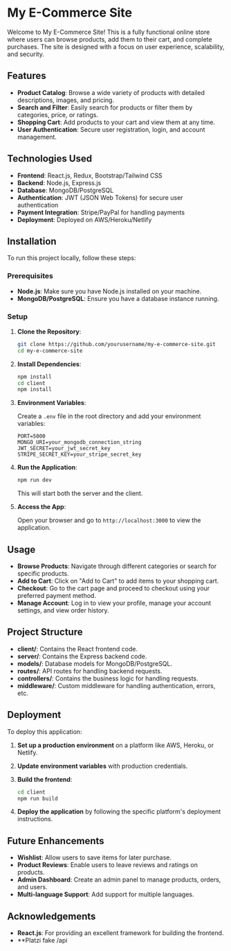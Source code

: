 # My E-Commerce Site

Welcome to My E-Commerce Site! This is a fully functional online store where users can browse products, add them to their cart, and complete purchases. The site is designed with a focus on user experience, scalability, and security.

## Features

- **Product Catalog**: Browse a wide variety of products with detailed descriptions, images, and pricing.
- **Search and Filter**: Easily search for products or filter them by categories, price, or ratings.
- **Shopping Cart**: Add products to your cart and view them at any time.
- **User Authentication**: Secure user registration, login, and account management.

## Technologies Used

- **Frontend**: React.js, Redux, Bootstrap/Tailwind CSS
- **Backend**: Node.js, Express.js
- **Database**: MongoDB/PostgreSQL
- **Authentication**: JWT (JSON Web Tokens) for secure user authentication
- **Payment Integration**: Stripe/PayPal for handling payments
- **Deployment**: Deployed on AWS/Heroku/Netlify

## Installation

To run this project locally, follow these steps:

### Prerequisites

- **Node.js**: Make sure you have Node.js installed on your machine.
- **MongoDB/PostgreSQL**: Ensure you have a database instance running.

### Setup

1. **Clone the Repository**:

    ```bash
    git clone https://github.com/yourusername/my-e-commerce-site.git
    cd my-e-commerce-site
    ```

2. **Install Dependencies**:

    ```bash
    npm install
    cd client
    npm install
    ```

3. **Environment Variables**:

    Create a `.env` file in the root directory and add your environment variables:

    ```env
    PORT=5000
    MONGO_URI=your_mongodb_connection_string
    JWT_SECRET=your_jwt_secret_key
    STRIPE_SECRET_KEY=your_stripe_secret_key
    ```

4. **Run the Application**:

    ```bash
    npm run dev
    ```

    This will start both the server and the client.

5. **Access the App**:

    Open your browser and go to `http://localhost:3000` to view the application.

## Usage

- **Browse Products**: Navigate through different categories or search for specific products.
- **Add to Cart**: Click on "Add to Cart" to add items to your shopping cart.
- **Checkout**: Go to the cart page and proceed to checkout using your preferred payment method.
- **Manage Account**: Log in to view your profile, manage your account settings, and view order history.

## Project Structure

- **client/**: Contains the React frontend code.
- **server/**: Contains the Express backend code.
- **models/**: Database models for MongoDB/PostgreSQL.
- **routes/**: API routes for handling backend requests.
- **controllers/**: Contains the business logic for handling requests.
- **middleware/**: Custom middleware for handling authentication, errors, etc.

## Deployment

To deploy this application:

1. **Set up a production environment** on a platform like AWS, Heroku, or Netlify.
2. **Update environment variables** with production credentials.
3. **Build the frontend**:

    ```bash
    cd client
    npm run build
    ```

4. **Deploy the application** by following the specific platform's deployment instructions.

## Future Enhancements

- **Wishlist**: Allow users to save items for later purchase.
- **Product Reviews**: Enable users to leave reviews and ratings on products.
- **Admin Dashboard**: Create an admin panel to manage products, orders, and users.
- **Multi-language Support**: Add support for multiple languages.


## Acknowledgements

- **React.js**: For providing an excellent framework for building the frontend.
- **Platzi fake /api 


